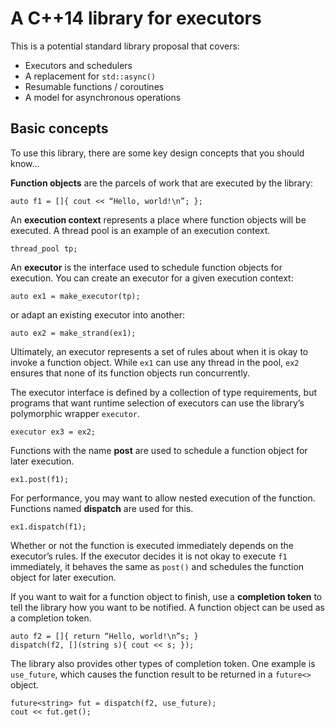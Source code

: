 A C++14 library for executors
=============================

This is a potential standard library proposal that covers:

* Executors and schedulers
* A replacement for `std::async()`
* Resumable functions / coroutines
* A model for asynchronous operations

Basic concepts
--------------

To use this library, there are some key design concepts that you should know...

**Function objects** are the parcels of work that are executed by the library:

    auto f1 = []{ cout << “Hello, world!\n”; };

An **execution context** represents a place where function objects will be executed. A thread pool is an example of an execution context.

    thread_pool tp;

An **executor** is the interface used to schedule function objects for execution. You can create an executor for a given execution context:

    auto ex1 = make_executor(tp);

or adapt an existing executor into another:

    auto ex2 = make_strand(ex1);
    
Ultimately, an executor represents a set of rules about when it is okay to invoke a function object. While `ex1` can use any thread in the pool, `ex2` ensures that none of its function objects run concurrently.

The executor interface is defined by a collection of type requirements, but programs that want runtime selection of executors can use the library’s polymorphic wrapper `executor`.

    executor ex3 = ex2;
    
Functions with the name **post** are used to schedule a function object for later execution.

    ex1.post(f1);
    
For performance, you may want to allow nested execution of the function. Functions named **dispatch** are used for this.

    ex1.dispatch(f1);

Whether or not the function is executed immediately depends on the executor’s rules. If the executor decides it is not okay to execute `f1` immediately, it behaves the same as `post()` and schedules the function object for later execution.

If you want to wait for a function object to finish, use a **completion token** to tell the library how you want to be notified. A function object can be used as a completion token.

    auto f2 = []{ return “Hello, world!\n”s; }
    dispatch(f2, [](string s){ cout << s; });

The library also provides other types of completion token. One example is `use_future`, which causes the function result to be returned in a `future<>` object.

    future<string> fut = dispatch(f2, use_future);
    cout << fut.get();

